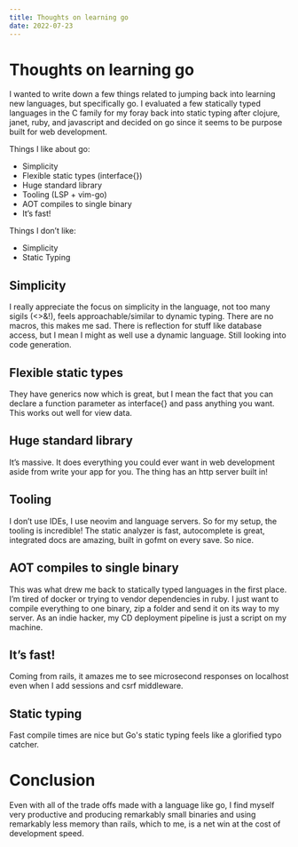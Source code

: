 ```yaml
---
title: Thoughts on learning go
date: 2022-07-23
---
```


# Thoughts on learning go

I wanted to write down a few things related to jumping back into learning new languages, but specifically go. I evaluated a few statically typed languages in the C family for my foray back into static typing after clojure, janet, ruby, and javascript and decided on go since it seems to be purpose built for web development.

Things I like about go:

- Simplicity
- Flexible static types (interface{})
- Huge standard library
- Tooling (LSP + vim-go)
- AOT compiles to single binary
- It’s fast!

Things I don’t like:

- Simplicity
- Static Typing

## Simplicity

I really appreciate the focus on simplicity in the language, not too many sigils (<>&!), feels approachable/similar to dynamic typing. There are no macros, this makes me sad. There is reflection for stuff like database access, but I mean I might as well use a dynamic language. Still looking into code generation.

## Flexible static types

They have generics now which is great, but I mean the fact that you can declare a function parameter as interface{} and pass anything you want. This works out well for view data.

## Huge standard library

It’s massive. It does everything you could ever want in web development aside from write your app for you. The thing has an http server built in!

## Tooling

I don’t use IDEs, I use neovim and language servers. So for my setup, the tooling is incredible! The static analyzer is fast, autocomplete is great, integrated docs are amazing, built in gofmt on every save. So nice.

## AOT compiles to single binary

This was what drew me back to statically typed languages in the first place. I’m tired of docker or trying to vendor dependencies in ruby. I just want to compile everything to one binary, zip a folder and send it on its way to my server. As an indie hacker, my CD deployment pipeline is just a script on my machine.

## It’s fast!

Coming from rails, it amazes me to see microsecond responses on localhost even when I add sessions and csrf middleware.

## Static typing

Fast compile times are nice but Go's static typing feels like a glorified typo catcher.

# Conclusion

Even with all of the trade offs made with a language like go, I find myself very productive and producing remarkably small binaries and using remarkably less memory than rails, which to me, is a net win at the cost of development speed.
